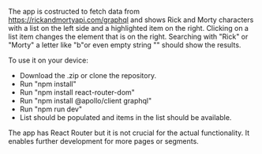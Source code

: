 The app is costructed to fetch data from https://rickandmortyapi.com/graphql and shows Rick and Morty characters with a list on the left side and a highlighted item on the right.
Clicking on a list item changes the element that is on the right. Searching with "Rick" or "Morty"  a letter like "b"or even empty string "" should show the results.  

To use it on your device:

- Download the .zip or clone the repository.
- Run "npm install"
- Run "npm install react-router-dom"
- Run "npm install @apollo/client graphql"
- Run "npm run dev"
- List should be populated and items in the list should be available.

The app has React Router but it is not crucial for the actual functionality. It enables further development for more pages or segments.
